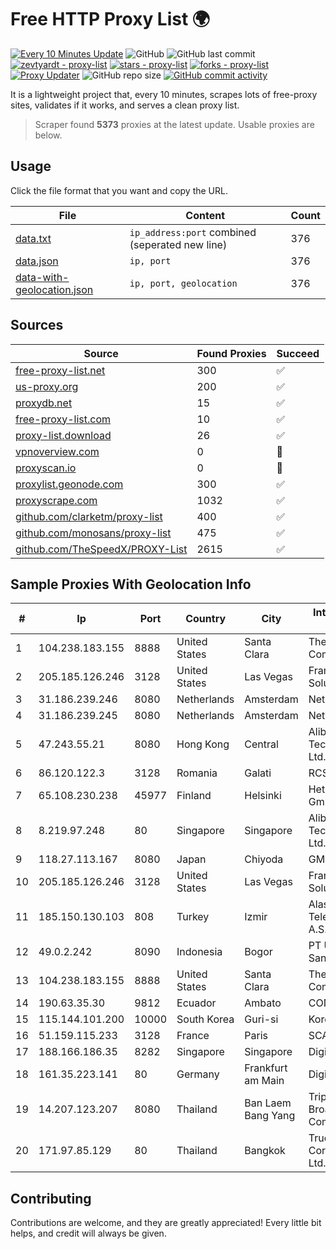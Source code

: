 
# Free HTTP Proxy List 🌍

[![Every 10 Minutes Update](https://github.com/mertguvencli/http-proxy-list/actions/workflows/main.yml/badge.svg?branch=main)](https://github.com/mertguvencli/http-proxy-list/actions/workflows/main.yml)
![GitHub](https://img.shields.io/github/license/mertguvencli/http-proxy-list)
![GitHub last commit](https://img.shields.io/github/last-commit/mertguvencli/http-proxy-list)
[![zevtyardt - proxy-list](https://img.shields.io/static/v1?label=zevtyardt&message=proxy-list&color=blue&logo=github)](https://github.com/zevtyardt/proxy-list "Go to GitHub repo")
[![stars - proxy-list](https://img.shields.io/github/stars/zevtyardt/proxy-list?style=social)](https://github.com/zevtyardt/proxy-list)
[![forks - proxy-list](https://img.shields.io/github/forks/zevtyardt/proxy-list?style=social)](https://github.com/zevtyardt/proxy-list)
[![Proxy Updater](https://github.com/zevtyardt/proxy-list/workflows/Proxy%20Updater/badge.svg)](https://github.com/zevtyardt/proxy-list/actions?query=workflow:"Proxy+Updater")
![GitHub repo size](https://img.shields.io/github/repo-size/zevtyardt/proxy-list)
[![GitHub commit activity](https://img.shields.io/github/commit-activity/m/zevtyardt/proxy-list?logo=commits)](https://github.com/zevtyardt/proxy-list/commits/main)

It is a lightweight project that, every 10 minutes, scrapes lots of free-proxy sites, validates if it works, and serves a clean proxy list.

> Scraper found **5373** proxies at the latest update. Usable proxies are below.

## Usage

Click the file format that you want and copy the URL.

|File|Content|Count|
|----|-------|-----|
|[data.txt](https://raw.githubusercontent.com/mertguvencli/http-proxy-list/main/proxy-list/data.txt)|`ip_address:port` combined (seperated new line)|376|
|[data.json](https://raw.githubusercontent.com/mertguvencli/http-proxy-list/main/proxy-list/data.json)|`ip, port`|376|
|[data-with-geolocation.json](https://raw.githubusercontent.com/mertguvencli/http-proxy-list/main/proxy-list/data-with-geolocation.json)|`ip, port, geolocation`|376|

## Sources

|Source|Found Proxies|Succeed|
|------|-------------|-------|
|[free-proxy-list.net](https://free-proxy-list.net)|300|✅|
|[us-proxy.org](https://www.us-proxy.org)|200|✅|
|[proxydb.net](http://proxydb.net)|15|✅|
|[free-proxy-list.com](https://free-proxy-list.com/?page=&port=&type%5B%5D=http&type%5B%5D=https&up_time=0&search=Search)|10|✅|
|[proxy-list.download](https://www.proxy-list.download/HTTP)|26|✅|
|[vpnoverview.com](https://vpnoverview.com/privacy/anonymous-browsing/free-proxy-servers)|0|🚫|
|[proxyscan.io](https://www.proxyscan.io)|0|🚫|
|[proxylist.geonode.com](https://proxylist.geonode.com/api/proxy-list?limit=300&page=1&sort_by=lastChecked&sort_type=desc&protocols=http,https)|300|✅|
|[proxyscrape.com](https://api.proxyscrape.com/v2/?request=displayproxies&protocol=http&timeout=10000&country=all&ssl=all&anonymity=all)|1032|✅|
|[github.com/clarketm/proxy-list](https://raw.githubusercontent.com/clarketm/proxy-list/master/proxy-list-raw.txt)|400|✅|
|[github.com/monosans/proxy-list](https://raw.githubusercontent.com/monosans/proxy-list/main/proxies/http.txt)|475|✅|
|[github.com/TheSpeedX/PROXY-List](https://raw.githubusercontent.com/TheSpeedX/PROXY-List/master/http.txt)|2615|✅|


## Sample Proxies With Geolocation Info

|#|Ip|Port|Country|City|Internet Service Provider|
|-|--|----|-------|----|-------------------------|
|1|104.238.183.155|8888|United States|Santa Clara|The Constant Company|
|2|205.185.126.246|3128|United States|Las Vegas|FranTech Solutions|
|3|31.186.239.246|8080|Netherlands|Amsterdam|NetSkope Inc|
|4|31.186.239.245|8080|Netherlands|Amsterdam|NetSkope Inc|
|5|47.243.55.21|8080|Hong Kong|Central|Alibaba (US) Technology Co., Ltd.|
|6|86.120.122.3|3128|Romania|Galati|RCS & RDS|
|7|65.108.230.238|45977|Finland|Helsinki|Hetzner Online GmbH|
|8|8.219.97.248|80|Singapore|Singapore|Alibaba (US) Technology Co., Ltd.|
|9|118.27.113.167|8080|Japan|Chiyoda|GMO Internet, Inc.|
|10|205.185.126.246|3128|United States|Las Vegas|FranTech Solutions|
|11|185.150.130.103|808|Turkey|Izmir|Alastyr Telekomunikasyon A.S.|
|12|49.0.2.242|8090|Indonesia|Bogor|PT Usaha Adi Sanggoro|
|13|104.238.183.155|8888|United States|Santa Clara|The Constant Company|
|14|190.63.35.30|9812|Ecuador|Ambato|CONECEL|
|15|115.144.101.200|10000|South Korea|Guri-si|Korea Telecom|
|16|51.159.115.233|3128|France|Paris|SCALEWAY|
|17|188.166.186.35|8282|Singapore|Singapore|DigitalOcean, LLC|
|18|161.35.223.141|80|Germany|Frankfurt am Main|DigitalOcean, LLC|
|19|14.207.123.207|8080|Thailand|Ban Laem Bang Yang|Triple T Broadband Public Company Limited|
|20|171.97.85.129|80|Thailand|Bangkok|True Internet Corporation CO. Ltd.|



## Contributing

Contributions are welcome, and they are greatly appreciated! Every
little bit helps, and credit will always be given.


